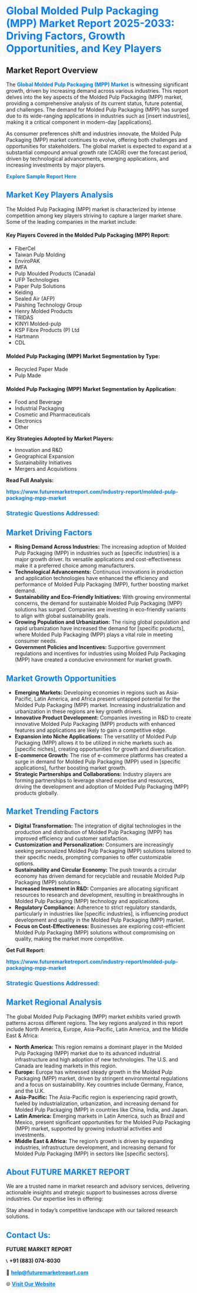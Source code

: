 <h1 style="color: #007BFF;">Global Molded Pulp Packaging (MPP) Market Report 2025-2033: Driving Factors, Growth Opportunities, and Key Players</h1>

<section id="overview">
<h2>Market Report Overview</h2>
<p>The <a href="https://www.futuremarketreport.com/industry-report/molded-pulp-packaging-mpp-market" style="color: #007BFF; text-decoration: none;"><strong>Global Molded Pulp Packaging (MPP) Market</strong></a> is witnessing significant growth, driven by increasing demand across various industries. This report delves into the key aspects of the Molded Pulp Packaging (MPP) market, providing a comprehensive analysis of its current status, future potential, and challenges. The demand for Molded Pulp Packaging (MPP) has surged due to its wide-ranging applications in industries such as [insert industries], making it a critical component in modern-day [applications].</p>
<p>As consumer preferences shift and industries innovate, the Molded Pulp Packaging (MPP) market continues to evolve, offering both challenges and opportunities for stakeholders. The global market is expected to expand at a substantial compound annual growth rate (CAGR) over the forecast period, driven by technological advancements, emerging applications, and increasing investments by major players.</p>
</section>

<section id="overview">
<p><a href="https://www.futuremarketreport.com/request-sample/reportId=41041" style="color: #007BFF; text-decoration: none;"><strong>Explore Sample Report Here</strong></a></p>
</section>

<section id="key-players">
<h2 style="color: #007BFF;">Market Key Players Analysis</h2>
<p>The Molded Pulp Packaging (MPP) market is characterized by intense competition among key players striving to capture a larger market share. Some of the leading companies in the market include:</p>
<h4>Key Players Covered in the Molded Pulp Packaging (MPP) Report:</h4>
<ul><li>FiberCel</li><li>Taiwan Pulp Molding</li><li>EnviroPAK</li><li>IMFA</li><li>Pulp Moulded Products (Canada)</li><li>UFP Technologies</li><li>Paper Pulp Solutions</li><li>Keiding</li><li>Sealed Air (AFP)</li><li>Paishing Technology Group</li><li>Henry Molded Products</li><li>TRIDAS</li><li>KINYI Molded-pulp</li><li>KSP Fibre Products (P) Ltd</li><li>Hartmann</li><li>CDL</li></ul>
<h4>Molded Pulp Packaging (MPP) Market Segmentation by Type:</h4>
<ul><li>Recycled Paper Made</li><li>Pulp Made</li></ul>

<h4>Molded Pulp Packaging (MPP) Market Segmentation by Application:</h4>
<ul><li>Food and Beverage</li><li>Industrial Packaging</li><li>Cosmetic and Pharmaceuticals</li><li>Electronics</li><li>Other</li></ul>
<p><strong>Key Strategies Adopted by Market Players:</strong></p>
<ul>
<li>Innovation and R&D</li>
<li>Geographical Expansion</li>
<li>Sustainability Initiatives</li>
<li>Mergers and Acquisitions</li>
</ul>
</section>

<section>
<p><strong>Read Full Analysis: </strong></p><a href="https://www.futuremarketreport.com/industry-report/molded-pulp-packaging-mpp-market" style="color: #007BFF; text-decoration: none;"><strong>https://www.futuremarketreport.com/industry-report/molded-pulp-packaging-mpp-market</strong></a>
<h3 style="color: #007BFF;">Strategic Questions Addressed:</h3>
</section>

<section id="driving-factors">
<h2 style="color: #007BFF;">Market Driving Factors</h2>
<ul>
<li><strong>Rising Demand Across Industries:</strong> The increasing adoption of Molded Pulp Packaging (MPP) in industries such as [specific industries] is a major growth driver. Its versatile applications and cost-effectiveness make it a preferred choice among manufacturers.</li>
<li><strong>Technological Advancements:</strong> Continuous innovations in production and application technologies have enhanced the efficiency and performance of Molded Pulp Packaging (MPP), further boosting market demand.</li>
<li><strong>Sustainability and Eco-Friendly Initiatives:</strong> With growing environmental concerns, the demand for sustainable Molded Pulp Packaging (MPP) solutions has surged. Companies are investing in eco-friendly variants to align with global sustainability goals.</li>
<li><strong>Growing Population and Urbanization:</strong> The rising global population and rapid urbanization have increased the demand for [specific products], where Molded Pulp Packaging (MPP) plays a vital role in meeting consumer needs.</li>
<li><strong>Government Policies and Incentives:</strong> Supportive government regulations and incentives for industries using Molded Pulp Packaging (MPP) have created a conducive environment for market growth.</li>
</ul>
</section>

<section id="growth-opportunities">
<h2 style="color: #007BFF;">Market Growth Opportunities</h2>
<ul>
<li><strong>Emerging Markets:</strong> Developing economies in regions such as Asia-Pacific, Latin America, and Africa present untapped potential for the Molded Pulp Packaging (MPP) market. Increasing industrialization and urbanization in these regions are key growth drivers.</li>
<li><strong>Innovative Product Development:</strong> Companies investing in R&D to create innovative Molded Pulp Packaging (MPP) products with enhanced features and applications are likely to gain a competitive edge.</li>
<li><strong>Expansion into Niche Applications:</strong> The versatility of Molded Pulp Packaging (MPP) allows it to be utilized in niche markets such as [specific niches], creating opportunities for growth and diversification.</li>
<li><strong>E-commerce Growth:</strong> The rise of e-commerce platforms has created a surge in demand for Molded Pulp Packaging (MPP) used in [specific applications], further boosting market growth.</li>
<li><strong>Strategic Partnerships and Collaborations:</strong> Industry players are forming partnerships to leverage shared expertise and resources, driving the development and adoption of Molded Pulp Packaging (MPP) products globally.</li>
</ul>
</section>

<section id="trending-factors">
<h2 style="color: #007BFF;">Market Trending Factors</h2>
<ul>
<li><strong>Digital Transformation:</strong> The integration of digital technologies in the production and distribution of Molded Pulp Packaging (MPP) has improved efficiency and customer satisfaction.</li>
<li><strong>Customization and Personalization:</strong> Consumers are increasingly seeking personalized Molded Pulp Packaging (MPP) solutions tailored to their specific needs, prompting companies to offer customizable options.</li>
<li><strong>Sustainability and Circular Economy:</strong> The push towards a circular economy has driven demand for recyclable and reusable Molded Pulp Packaging (MPP) solutions.</li>
<li><strong>Increased Investment in R&D:</strong> Companies are allocating significant resources to research and development, resulting in breakthroughs in Molded Pulp Packaging (MPP) technology and applications.</li>
<li><strong>Regulatory Compliance:</strong> Adherence to strict regulatory standards, particularly in industries like [specific industries], is influencing product development and quality in the Molded Pulp Packaging (MPP) market.</li>
<li><strong>Focus on Cost-Effectiveness:</strong> Businesses are exploring cost-efficient Molded Pulp Packaging (MPP) solutions without compromising on quality, making the market more competitive.</li>
</ul>
</section>

<section>
<p><strong>Get Full Report: </strong></p><a href="https://www.futuremarketreport.com/industry-report/molded-pulp-packaging-mpp-market" style="color: #007BFF; text-decoration: none;"><strong>https://www.futuremarketreport.com/industry-report/molded-pulp-packaging-mpp-market</strong></a>
<h3 style="color: #007BFF;">Strategic Questions Addressed:</h3>
</section>


<section id="regional-analysis">
<h2 style="color: #007BFF;">Market Regional Analysis</h2>
<p>The global Molded Pulp Packaging (MPP) market exhibits varied growth patterns across different regions. The key regions analyzed in this report include North America, Europe, Asia-Pacific, Latin America, and the Middle East & Africa:</p>
<ul>
<li><strong>North America:</strong> This region remains a dominant player in the Molded Pulp Packaging (MPP) market due to its advanced industrial infrastructure and high adoption of new technologies. The U.S. and Canada are leading markets in this region.</li>
<li><strong>Europe:</strong> Europe has witnessed steady growth in the Molded Pulp Packaging (MPP) market, driven by stringent environmental regulations and a focus on sustainability. Key countries include Germany, France, and the U.K.</li>
<li><strong>Asia-Pacific:</strong> The Asia-Pacific region is experiencing rapid growth, fueled by industrialization, urbanization, and increasing demand for Molded Pulp Packaging (MPP) in countries like China, India, and Japan.</li>
<li><strong>Latin America:</strong> Emerging markets in Latin America, such as Brazil and Mexico, present significant opportunities for the Molded Pulp Packaging (MPP) market, supported by growing industrial activities and investments.</li>
<li><strong>Middle East & Africa:</strong> The region’s growth is driven by expanding industries, infrastructure development, and increasing demand for Molded Pulp Packaging (MPP) in sectors like [specific sectors].</li>
</ul>
</section>

<footer>
<h2 style="color: #007BFF;">About FUTURE MARKET REPORT</h2>
<p>We are a trusted name in market research and advisory services, delivering actionable insights and strategic support to businesses across diverse industries. Our expertise lies in offering:</p>

<p>Stay ahead in today’s competitive landscape with our tailored research solutions.</p>

<h2 style="color: #007BFF;">Contact Us:</h2>
<p><strong>FUTURE MARKET REPORT</strong></p>
<p>📞 <strong>+91 (883) 074-8030</strong></p>
<p>📧 <strong><a href="mailto:help@futuremarketreport.com" style="color: #007BFF;">help@futuremarketreport.com</a></strong></p>
<p>🌐 <strong><a href="https://www.futuremarketreport.com/" style="color: #007BFF;">Visit Our Website</a></strong></p>
</footer>